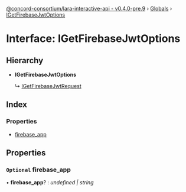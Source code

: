 [@concord-consortium/lara-interactive-api - v0.4.0-pre.9](../README.md) › [Globals](../globals.md) › [IGetFirebaseJwtOptions](igetfirebasejwtoptions.md)

# Interface: IGetFirebaseJwtOptions

## Hierarchy

* **IGetFirebaseJwtOptions**

  ↳ [IGetFirebaseJwtRequest](igetfirebasejwtrequest.md)

## Index

### Properties

* [firebase_app](igetfirebasejwtoptions.md#optional-firebase_app)

## Properties

### `Optional` firebase_app

• **firebase_app**? : *undefined | string*
